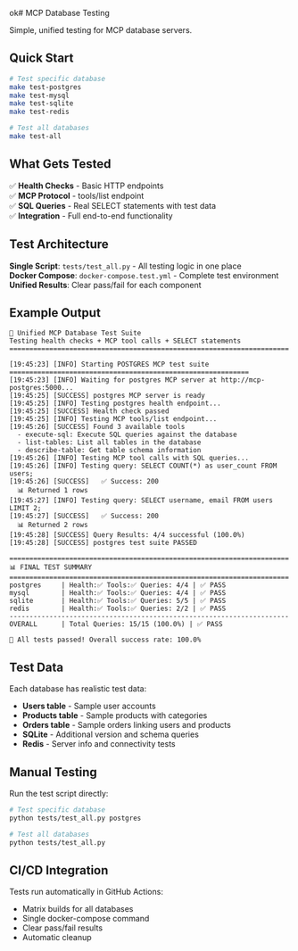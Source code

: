 ok# MCP Database Testing

Simple, unified testing for MCP database servers.

## Quick Start

```bash
# Test specific database
make test-postgres
make test-mysql
make test-sqlite
make test-redis

# Test all databases
make test-all
```

## What Gets Tested

✅ **Health Checks** - Basic HTTP endpoints  
✅ **MCP Protocol** - tools/list endpoint  
✅ **SQL Queries** - Real SELECT statements with test data  
✅ **Integration** - Full end-to-end functionality

## Test Architecture

**Single Script**: `tests/test_all.py` - All testing logic in one place  
**Docker Compose**: `docker-compose.test.yml` - Complete test environment  
**Unified Results**: Clear pass/fail for each component

## Example Output

```
🚀 Unified MCP Database Test Suite
Testing health checks + MCP tool calls + SELECT statements
======================================================================

[19:45:23] [INFO] Starting POSTGRES MCP test suite
============================================================
[19:45:23] [INFO] Waiting for postgres MCP server at http://mcp-postgres:5000...
[19:45:25] [SUCCESS] postgres MCP server is ready
[19:45:25] [INFO] Testing postgres health endpoint...
[19:45:25] [SUCCESS] Health check passed
[19:45:25] [INFO] Testing MCP tools/list endpoint...
[19:45:26] [SUCCESS] Found 3 available tools
  - execute-sql: Execute SQL queries against the database
  - list-tables: List all tables in the database
  - describe-table: Get table schema information
[19:45:26] [INFO] Testing MCP tool calls with SQL queries...
[19:45:26] [INFO] Testing query: SELECT COUNT(*) as user_count FROM users;
[19:45:26] [SUCCESS]   ✅ Success: 200
  📊 Returned 1 rows
[19:45:27] [INFO] Testing query: SELECT username, email FROM users LIMIT 2;
[19:45:27] [SUCCESS]   ✅ Success: 200
  📊 Returned 2 rows
[19:45:28] [SUCCESS] Query Results: 4/4 successful (100.0%)
[19:45:28] [SUCCESS] postgres test suite PASSED

======================================================================
📊 FINAL TEST SUMMARY
======================================================================
postgres     | Health:✅ Tools:✅ Queries: 4/4 | ✅ PASS
mysql        | Health:✅ Tools:✅ Queries: 4/4 | ✅ PASS
sqlite       | Health:✅ Tools:✅ Queries: 5/5 | ✅ PASS
redis        | Health:✅ Tools:✅ Queries: 2/2 | ✅ PASS
----------------------------------------------------------------------
OVERALL      | Total Queries: 15/15 (100.0%) | ✅ PASS

🎉 All tests passed! Overall success rate: 100.0%
```

## Test Data

Each database has realistic test data:
- **Users table** - Sample user accounts
- **Products table** - Sample products with categories  
- **Orders table** - Sample orders linking users and products
- **SQLite** - Additional version and schema queries
- **Redis** - Server info and connectivity tests

## Manual Testing

Run the test script directly:

```bash
# Test specific database
python tests/test_all.py postgres

# Test all databases  
python tests/test_all.py
```

## CI/CD Integration

Tests run automatically in GitHub Actions:
- Matrix builds for all databases
- Single docker-compose command
- Clear pass/fail results
- Automatic cleanup 